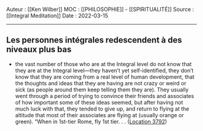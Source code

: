 Auteur : [[Ken Wilber]]
MOC :  [[PHILOSOPHIE]] - [[SPIRITUALITÉ]] 
Source : [[Integral Meditation]]
Date : 2022-03-15
***

## Les personnes intégrales redescendent à des niveaux plus bas
- the vast number of those who are at the Integral level do not know that they are at the Integral level—they haven’t yet self-identified, they don’t know that they are coming from a real level of human development, that the thoughts and ideas that they are having are not crazy or weird or sick (as people around them keep telling them they are). They usually went through a period of trying to convince their friends and associates of how important some of these ideas seemed, but after having not much luck with that, they tended to give up, and return to flying at the altitude that most of their associates are flying at (usually orange or green). “When in 1st-tier Rome, fly 1st tier. . . ([Location 3792](https://readwise.io/to_kindle?action=open&asin=B01BMYXTU0&location=3792))